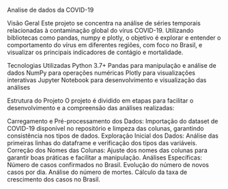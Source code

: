 Analise de dados da COVID-19 

Visão Geral
Este projeto se concentra na análise de séries temporais relacionadas à contaminação global do vírus COVID-19. Utilizando bibliotecas como pandas, numpy e plotly, o objetivo é explorar e entender o comportamento do vírus em diferentes regiões, com foco no Brasil, e visualizar os principais indicadores de contágio e mortalidade.

Tecnologias Utilizadas
Python 3.7+
Pandas para manipulação e análise de dados
NumPy para operações numéricas
Plotly para visualizações interativas
Jupyter Notebook para desenvolvimento e visualização das análises

Estrutura do Projeto
O projeto é dividido em etapas para facilitar o desenvolvimento e a compreensão das análises realizadas:

Carregamento e Pré-processamento dos Dados: Importação do dataset de COVID-19 disponível no repositório e limpeza das colunas, garantindo consistência nos tipos de dados.
Exploração Inicial dos Dados: Análise das primeiras linhas do dataframe e verificação dos tipos das variáveis.
Correção dos Nomes das Colunas: Ajuste dos nomes das colunas para garantir boas práticas e facilitar a manipulação.
Análises Específicas:
Número de casos confirmados no Brasil.
Evolução do número de novos casos por dia.
Análise do número de mortes.
Cálculo da taxa de crescimento dos casos no Brasil.

